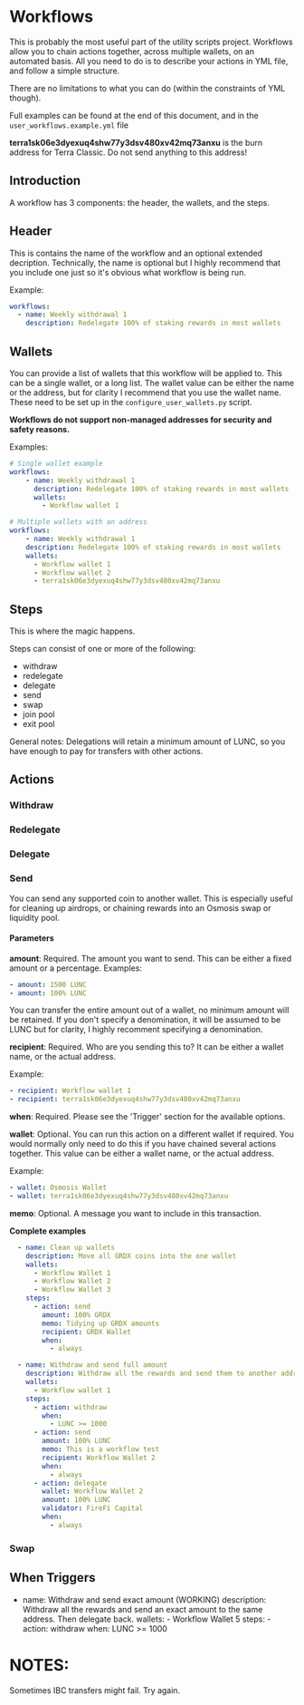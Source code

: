 # Workflows

This is probably the most useful part of the utility scripts project. Workflows allow you to chain actions together, across multiple wallets, on an automated basis.
All you need to do is to describe your actions in YML file, and follow a simple structure.

There are no limitations to what you can do (within the constraints of YML though).

Full examples can be found at the end of this document, and in the ```user_workflows.example.yml``` file

**terra1sk06e3dyexuq4shw77y3dsv480xv42mq73anxu** is the burn address for Terra Classic. Do not send anything to this address!

## Introduction

A workflow has 3 components: the header, the wallets, and the steps.

## Header

This is contains the name of the workflow and an optional extended decription.
Technically, the name is optional but I highly recommend that you include one just so it's obvious what workflow is being run.

Example:
```yml
workflows:
  - name: Weekly withdrawal 1
    description: Redelegate 100% of staking rewards in most wallets
```

## Wallets
You can provide a list of wallets that this workflow will be applied to. This can be a single wallet, or a long list.
The wallet value can be either the name or the address, but for clarity I recommend that you use the wallet name. These need to be set up in the ```configure_user_wallets.py``` script.

**Workflows do not support non-managed addresses for security and safety reasons.**

Examples:

```yml
# Single wallet example
workflows:
    - name: Weekly withdrawal 1
      description: Redelegate 100% of staking rewards in most wallets
      wallets:
        - Workflow wallet 1
```

```yml
# Multiple wallets with an address
workflows:
    - name: Weekly withdrawal 1
    description: Redelegate 100% of staking rewards in most wallets
    wallets:
      - Workflow wallet 1
      - Workflow wallet 2
      - terra1sk06e3dyexuq4shw77y3dsv480xv42mq73anxu
```

## Steps

This is where the magic happens.

Steps can consist of one or more of the following:
 - withdraw
 - redelegate
 - delegate
 - send
 - swap
 - join pool
 - exit pool
 


General notes:
Delegations will retain a minimum amount of LUNC, so you have enough to pay for transfers with other actions.

## Actions

### Withdraw

### Redelegate

### Delegate

### Send

You can send any supported coin to another wallet. This is especially useful for cleaning up airdrops, or chaining rewards into an Osmosis swap or liquidity pool.

#### Parameters

**amount**: Required. The amount you want to send. This can be either a fixed amount or a percentage.
Examples:
```yml
- amount: 1500 LUNC
- amount: 100% LUNC
```

You can transfer the entire amount out of a wallet, no minimum amount will be retained. If you don't specify a denomination, it will be assumed to be LUNC but for clarity, I highly recomment specifying a denomination.

**recipient**: Required. Who are you sending this to? It can be either a wallet name, or the actual address.

Example:
```yml
- recipient: Workflow wallet 1
- recipient: terra1sk06e3dyexuq4shw77y3dsv480xv42mq73anxu
```
**when**: Required. Please see the 'Trigger' section for the available options.

**wallet**: Optional. You can run this action on a different wallet if required. You would normally only need to do this if you have chained several actions together. This value can be either a wallet name, or the actual address.

Example:
```yml
- wallet: Osmosis Wallet
- wallet: terra1sk06e3dyexuq4shw77y3dsv480xv42mq73anxu
```
**memo**: Optional. A message you want to include in this transaction.

**Complete examples**

```yml
  - name: Clean up wallets
    description: Move all GRDX coins into the one wallet
    wallets:
      - Workflow Wallet 1
      - Workflow Wallet 2
      - Workflow Wallet 3
    steps:
      - action: send
        amount: 100% GRDX
        memo: Tidying up GRDX amounts
        recipient: GRDX Wallet
        when: 
          - always

  - name: Withdraw and send full amount
    description: Withdraw all the rewards and send them to another address. Then delegate them.
    wallets: 
      - Workflow wallet 1
    steps:
      - action: withdraw
        when: 
          - LUNC >= 1000
      - action: send
        amount: 100% LUNC
        memo: This is a workflow test
        recipient: Workflow Wallet 2
        when: 
          - always
      - action: delegate
        wallet: Workflow Wallet 2
        amount: 100% LUNC
        validator: FireFi Capital
        when: 
          - always
```

### Swap

## When Triggers



- name: Withdraw and send exact amount (WORKING)
    description: Withdraw all the rewards and send an exact amount to the same address. Then delegate back.
    wallets:
      - Workflow Wallet 5
    steps:
      - action: withdraw
        when: LUNC >= 1000


# NOTES:

Sometimes IBC transfers might fail. Try again.